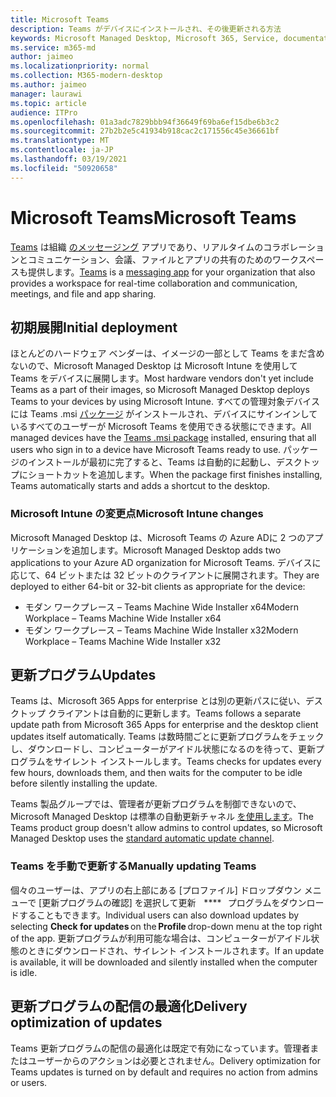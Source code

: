 ```yaml
---
title: Microsoft Teams
description: Teams がデバイスにインストールされ、その後更新される方法
keywords: Microsoft Managed Desktop, Microsoft 365, Service, documentation, apps, line-of-business apps, LOB apps
ms.service: m365-md
author: jaimeo
ms.localizationpriority: normal
ms.collection: M365-modern-desktop
ms.author: jaimeo
manager: laurawi
ms.topic: article
audience: ITPro
ms.openlocfilehash: 01a3adc7829bbb94f36649f69ba6ef15dbe6b3c2
ms.sourcegitcommit: 27b2b2e5c41934b918cac2c171556c45e36661bf
ms.translationtype: MT
ms.contentlocale: ja-JP
ms.lasthandoff: 03/19/2021
ms.locfileid: "50920658"
---
```

# <a name="microsoft-teams"></a><span data-ttu-id="1a82d-104">Microsoft Teams</span><span class="sxs-lookup"><span data-stu-id="1a82d-104">Microsoft Teams</span></span>

<span data-ttu-id="1a82d-105">[Teams](https://www.microsoft.com/microsoft-365/microsoft-teams/group-chat-software) は組織 [のメッセージング](https://support.microsoft.com/office/microsoft-teams-basics-6d5f52e6-5306-4096-ac24-c3082b79eaf0) アプリであり、リアルタイムのコラボレーションとコミュニケーション、会議、ファイルとアプリの共有のためのワークスペースも提供します。</span><span class="sxs-lookup"><span data-stu-id="1a82d-105">[Teams](https://www.microsoft.com/microsoft-365/microsoft-teams/group-chat-software) is a [messaging app](https://support.microsoft.com/office/microsoft-teams-basics-6d5f52e6-5306-4096-ac24-c3082b79eaf0) for your organization that also provides a workspace for real-time collaboration and communication, meetings, and file and app sharing.</span></span>

## <a name="initial-deployment"></a><span data-ttu-id="1a82d-106">初期展開</span><span class="sxs-lookup"><span data-stu-id="1a82d-106">Initial deployment</span></span>

<span data-ttu-id="1a82d-107">ほとんどのハードウェア ベンダーは、イメージの一部として Teams をまだ含めないので、Microsoft Managed Desktop は Microsoft Intune を使用して Teams をデバイスに展開します。</span><span class="sxs-lookup"><span data-stu-id="1a82d-107">Most hardware vendors don't yet include Teams as a part of their images, so Microsoft Managed Desktop deploys Teams to your devices by using Microsoft Intune.</span></span> <span data-ttu-id="1a82d-108">すべての管理対象デバイスには Teams .msi [パッケージ](/MicrosoftTeams/msi-deployment#how-the-microsoft-teams-msi-package-works) がインストールされ、デバイスにサインインしているすべてのユーザーが Microsoft Teams を使用できる状態にできます。</span><span class="sxs-lookup"><span data-stu-id="1a82d-108">All managed devices have the [Teams .msi package](/MicrosoftTeams/msi-deployment#how-the-microsoft-teams-msi-package-works) installed, ensuring that all users who sign in to a device have Microsoft Teams ready to use.</span></span> <span data-ttu-id="1a82d-109">パッケージのインストールが最初に完了すると、Teams は自動的に起動し、デスクトップにショートカットを追加します。</span><span class="sxs-lookup"><span data-stu-id="1a82d-109">When the package first finishes installing, Teams automatically starts and adds a shortcut to the desktop.</span></span>

### <a name="microsoft-intune-changes"></a><span data-ttu-id="1a82d-110">Microsoft Intune の変更点</span><span class="sxs-lookup"><span data-stu-id="1a82d-110">Microsoft Intune changes</span></span>

<span data-ttu-id="1a82d-111">Microsoft Managed Desktop は、Microsoft Teams の Azure ADに 2 つのアプリケーションを追加します。</span><span class="sxs-lookup"><span data-stu-id="1a82d-111">Microsoft Managed Desktop adds two applications to your Azure AD organization for Microsoft Teams.</span></span> <span data-ttu-id="1a82d-112">デバイスに応じて、64 ビットまたは 32 ビットのクライアントに展開されます。</span><span class="sxs-lookup"><span data-stu-id="1a82d-112">They are deployed to either 64-bit or 32-bit clients as appropriate for the device:</span></span>  

- <span data-ttu-id="1a82d-113">モダン ワークプレース – Teams Machine Wide Installer x64</span><span class="sxs-lookup"><span data-stu-id="1a82d-113">Modern Workplace – Teams Machine Wide Installer x64</span></span>  
- <span data-ttu-id="1a82d-114">モダン ワークプレース – Teams Machine Wide Installer x32</span><span class="sxs-lookup"><span data-stu-id="1a82d-114">Modern Workplace – Teams Machine Wide Installer x32</span></span>

## <a name="updates"></a><span data-ttu-id="1a82d-115">更新プログラム</span><span class="sxs-lookup"><span data-stu-id="1a82d-115">Updates</span></span>

<span data-ttu-id="1a82d-116">Teams は、Microsoft 365 Apps for enterprise とは別の更新パスに従い、デスクトップ クライアントは自動的に更新します。</span><span class="sxs-lookup"><span data-stu-id="1a82d-116">Teams follows a separate update path from Microsoft 365 Apps for enterprise and the desktop client updates itself automatically.</span></span> <span data-ttu-id="1a82d-117">Teams は数時間ごとに更新プログラムをチェックし、ダウンロードし、コンピューターがアイドル状態になるのを待って、更新プログラムをサイレント インストールします。</span><span class="sxs-lookup"><span data-stu-id="1a82d-117">Teams checks for updates every few hours, downloads them, and then waits for the computer to be idle before silently installing the update.</span></span>  

<span data-ttu-id="1a82d-118">Teams 製品グループでは、管理者が更新プログラムを制御できないので、Microsoft Managed Desktop は標準の自動更新チャネル [を使用します](/microsoftteams/teams-client-update#can-admins-deploy-updates-instead-of-teams-auto-updating)。</span><span class="sxs-lookup"><span data-stu-id="1a82d-118">The Teams product group doesn't allow admins to control updates, so Microsoft Managed Desktop uses the [standard automatic update channel](/microsoftteams/teams-client-update#can-admins-deploy-updates-instead-of-teams-auto-updating).</span></span>

### <a name="manually-updating-teams"></a><span data-ttu-id="1a82d-119">Teams を手動で更新する</span><span class="sxs-lookup"><span data-stu-id="1a82d-119">Manually updating Teams</span></span>

<span data-ttu-id="1a82d-120">個々のユーザーは、アプリの右上部にある [プロファイル] ドロップダウン メニューで [更新プログラムの確認] を選択して更新    \*\*\*\*   プログラムをダウンロードすることもできます。</span><span class="sxs-lookup"><span data-stu-id="1a82d-120">Individual users can also download updates by selecting **Check for updates** on the **Profile** drop-down menu at the top right of the app.</span></span> <span data-ttu-id="1a82d-121">更新プログラムが利用可能な場合は、コンピューターがアイドル状態のときにダウンロードされ、サイレント インストールされます。</span><span class="sxs-lookup"><span data-stu-id="1a82d-121">If an update is available, it will be downloaded and silently installed when the computer is idle.</span></span>

## <a name="delivery-optimization-of-updates"></a><span data-ttu-id="1a82d-122">更新プログラムの配信の最適化</span><span class="sxs-lookup"><span data-stu-id="1a82d-122">Delivery optimization of updates</span></span>

<span data-ttu-id="1a82d-123">Teams 更新プログラムの配信の最適化は既定で有効になっています。管理者またはユーザーからのアクションは必要とされません。</span><span class="sxs-lookup"><span data-stu-id="1a82d-123">Delivery optimization for Teams updates is turned on by default and requires no action from admins or users.</span></span>